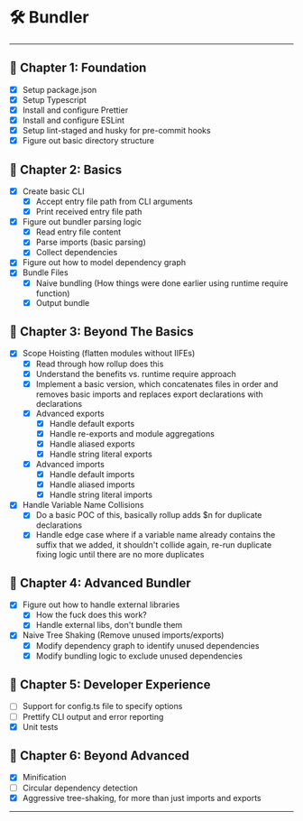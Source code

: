 # 🛠 Bundler

---

## 🎯 Chapter 1: Foundation

- [x] Setup package.json
- [x] Setup Typescript
- [x] Install and configure Prettier
- [x] Install and configure ESLint
- [x] Setup lint-staged and husky for pre-commit hooks
- [x] Figure out basic directory structure

## 🎯 Chapter 2: Basics

- [x] Create basic CLI
  - [x] Accept entry file path from CLI arguments
  - [x] Print received entry file path
- [x] Figure out bundler parsing logic
  - [x] Read entry file content
  - [x] Parse imports (basic parsing)
  - [x] Collect dependencies
- [x] Figure out how to model dependency graph
- [x] Bundle Files
  - [x] Naive bundling (How things were done earlier using runtime require function)
  - [x] Output bundle

## 🎯 Chapter 3: Beyond The Basics

- [x] Scope Hoisting (flatten modules without IIFEs)
  - [x] Read through how rollup does this
  - [x] Understand the benefits vs. runtime require approach
  - [x] Implement a basic version, which concatenates files in order and removes basic imports and replaces export declarations with declarations
  - [x] Advanced exports
    - [x] Handle default exports
    - [x] Handle re-exports and module aggregations
    - [x] Handle aliased exports
    - [x] Handle string literal exports
  - [x] Advanced imports
    - [x] Handle default imports
    - [x] Handle aliased imports
    - [x] Handle string literal imports
- [x] Handle Variable Name Collisions
  - [x] Do a basic POC of this, basically rollup adds $n for duplicate declarations
  - [x] Handle edge case where if a variable name already contains the suffix that we added, it shouldn't collide again, re-run duplicate fixing logic until there are no more duplicates

## 🎯 Chapter 4: Advanced Bundler

- [x] Figure out how to handle external libraries
  - [x] How the fuck does this work?
  - [x] Handle external libs, don't bundle them
- [x] Naive Tree Shaking (Remove unused imports/exports)
  - [x] Modify dependency graph to identify unused dependencies
  - [x] Modify bundling logic to exclude unused dependencies

## 🎯 Chapter 5: Developer Experience

- [ ] Support for config.ts file to specify options
- [ ] Prettify CLI output and error reporting
- [x] Unit tests

## 🎯 Chapter 6: Beyond Advanced

- [x] Minification
- [ ] Circular dependency detection
- [x] Aggressive tree-shaking, for more than just imports and exports

---
